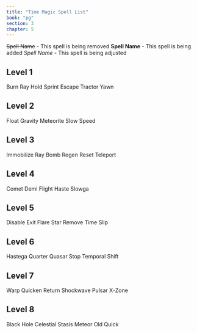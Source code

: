 ```yaml
---
title: "Time Magic Spell List"
book: "pg"
section: 3
chapter: 5
---
```


~~Spell Name~~ - This spell is being removed
**Spell Name** - This spell is being added
_Spell Name_ - This spell is being adjusted

## Level 1

Burn Ray
Hold
Sprint
Escape
Tractor
Yawn

## Level 2

Float
Gravity
Meteorite
Slow
Speed

## Level 3

Immobilize
Ray Bomb
Regen
Reset
Teleport

## Level 4

Comet
Demi
Flight
Haste
Slowga

## Level 5

Disable
Exit
Flare Star
Remove
Time Slip

## Level 6

Hastega
Quarter
Quasar
Stop
Temporal Shift

## Level 7

Warp
Quicken
Return
Shockwave Pulsar
X-Zone

## Level 8

Black Hole
Celestial Stasis
Meteor
Old
Quick
